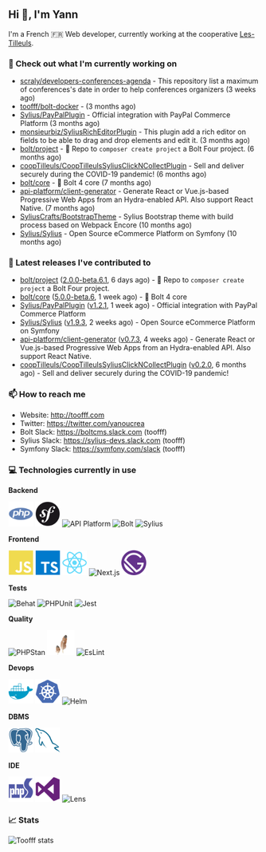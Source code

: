 ## Hi 👋, I'm Yann
I'm a French 🇫🇷 Web developer, currently working at the cooperative [Les-Tilleuls](https://les-tilleuls.coop).

### 👷 Check out what I'm currently working on

- [scraly/developers-conferences-agenda](https://github.com/scraly/developers-conferences-agenda) - This repository list a maximum of conferences&#39;s date in order to help conferences organizers (3 weeks ago)
- [toofff/bolt-docker](https://github.com/toofff/bolt-docker) -  (3 months ago)
- [Sylius/PayPalPlugin](https://github.com/Sylius/PayPalPlugin) - Official integration with PayPal Commerce Platform (3 months ago)
- [monsieurbiz/SyliusRichEditorPlugin](https://github.com/monsieurbiz/SyliusRichEditorPlugin) - This plugin add a rich editor on fields to be able to drag and drop elements and edit it. (3 months ago)
- [bolt/project](https://github.com/bolt/project) - 🚀 Repo to `composer create project` a Bolt Four project. (6 months ago)
- [coopTilleuls/CoopTilleulsSyliusClickNCollectPlugin](https://github.com/coopTilleuls/CoopTilleulsSyliusClickNCollectPlugin) - Sell and deliver securely during the COVID-19 pandemic! (6 months ago)
- [bolt/core](https://github.com/bolt/core) - 🧿 Bolt 4 core (7 months ago)
- [api-platform/client-generator](https://github.com/api-platform/client-generator) - Generate React or Vue.js-based Progressive Web Apps from an Hydra-enabled API. Also support React Native. (7 months ago)
- [SyliusCrafts/BootstrapTheme](https://github.com/SyliusCrafts/BootstrapTheme) - Sylius Bootstrap theme with build process based on Webpack Encore (10 months ago)
- [Sylius/Sylius](https://github.com/Sylius/Sylius) - Open Source eCommerce Platform on Symfony (10 months ago)

### 🔭 Latest releases I've contributed to

- [bolt/project](https://github.com/bolt/project) ([2.0.0-beta.6.1](https://github.com/bolt/project/releases/tag/2.0.0-beta.6.1), 6 days ago) - 🚀 Repo to `composer create project` a Bolt Four project.
- [bolt/core](https://github.com/bolt/core) ([5.0.0-beta.6](https://github.com/bolt/core/releases/tag/5.0.0-beta.6), 1 week ago) - 🧿 Bolt 4 core
- [Sylius/PayPalPlugin](https://github.com/Sylius/PayPalPlugin) ([v1.2.1](https://github.com/Sylius/PayPalPlugin/releases/tag/v1.2.1), 1 week ago) - Official integration with PayPal Commerce Platform
- [Sylius/Sylius](https://github.com/Sylius/Sylius) ([v1.9.3](https://github.com/Sylius/Sylius/releases/tag/v1.9.3), 2 weeks ago) - Open Source eCommerce Platform on Symfony
- [api-platform/client-generator](https://github.com/api-platform/client-generator) ([v0.7.3](https://github.com/api-platform/client-generator/releases/tag/v0.7.3), 4 weeks ago) - Generate React or Vue.js-based Progressive Web Apps from an Hydra-enabled API. Also support React Native.
- [coopTilleuls/CoopTilleulsSyliusClickNCollectPlugin](https://github.com/coopTilleuls/CoopTilleulsSyliusClickNCollectPlugin) ([v0.2.0](https://github.com/coopTilleuls/CoopTilleulsSyliusClickNCollectPlugin/releases/tag/v0.2.0), 6 months ago) - Sell and deliver securely during the COVID-19 pandemic!

### 📫 How to reach me
- Website: http://toofff.com
- Twitter: https://twitter.com/yanoucrea
- Bolt Slack: https://boltcms.slack.com (toofff)
- Sylius Slack: https://sylius-devs.slack.com (toofff)
- Symfony Slack: https://symfony.com/slack (toofff)

### 💻 Technologies currently in use
**Backend**

<img src="https://raw.githubusercontent.com/devicons/devicon/master/icons/php/php-plain.svg" alt="PHP" width="50"/> <img src="https://raw.githubusercontent.com/devicons/devicon/master/icons/symfony/symfony-original.svg" alt="Symfony" width="50"/> <img src="https://avatars.githubusercontent.com/u/13420081" alt="API Platform" width="50"/> <img src="https://avatars.githubusercontent.com/u/3869752" alt="Bolt" width="50"/> <img src="https://avatars.githubusercontent.com/u/719423" alt="Sylius" width="50"/>

**Frontend**

<img src="https://raw.githubusercontent.com/devicons/devicon/master/icons/javascript/javascript-plain.svg" alt="Javascript" width="50"/> <img src="https://raw.githubusercontent.com/devicons/devicon/master/icons/typescript/typescript-plain.svg" alt="TypeScript" width="50"/> <img src="https://raw.githubusercontent.com/devicons/devicon/master/icons/react/react-original.svg" alt="React" width="50"/> <img src="https://camo.githubusercontent.com/92ec9eb7eeab7db4f5919e3205918918c42e6772562afb4112a2909c1aaaa875/68747470733a2f2f6173736574732e76657263656c2e636f6d2f696d6167652f75706c6f61642f76313630373535343338352f7265706f7369746f726965732f6e6578742d6a732f6e6578742d6c6f676f2e706e67" alt="Next.js" width="50"/> <img src="https://raw.githubusercontent.com/devicons/devicon/master/icons/gatsby/gatsby-plain.svg" alt="Gatsby" width="50"/>

**Tests**

<img src="https://avatars.githubusercontent.com/u/547869" alt="Behat" width="50"/> <img src="https://phpunit.de/img/phpunit.svg" alt="PHPUnit" height="50"/> <img src="https://jestjs.io/img/jest-card-run.svg" alt="Jest" height="50"/>

**Quality**

<img src="https://avatars.githubusercontent.com/u/16435710" alt="PHPStan" width="50"/> <img src="https://raw.githubusercontent.com/FriendsOfPHP/PHP-CS-Fixer/2.18/logo.png" alt="PHPCsFixer" height="50"/> <img src="https://avatars.githubusercontent.com/u/6019716" alt="EsLint" width="50"/>

**Devops**

<img src="https://raw.githubusercontent.com/devicons/devicon/master/icons/docker/docker-plain.svg" alt="Docker" width="50"/> <img src="https://raw.githubusercontent.com/devicons/devicon/master/icons/kubernetes/kubernetes-plain.svg" alt="Kubernetes" width="50"/> <img src="https://avatars.githubusercontent.com/u/15859888" alt="Helm" width="50"/>

**DBMS**

<img src="https://raw.githubusercontent.com/devicons/devicon/master/icons/postgresql/postgresql-plain.svg" alt="PostgreSQL" width="50"/> <img src="https://raw.githubusercontent.com/devicons/devicon/master/icons/mysql/mysql-plain.svg" alt="MySQL" width="50"/>

**IDE**

<img src="https://raw.githubusercontent.com/devicons/devicon/master/icons/phpstorm/phpstorm-plain.svg" alt="PhpStorm" width="50"/> <img src="https://raw.githubusercontent.com/devicons/devicon/master/icons/visualstudio/visualstudio-plain.svg" alt="Visual Studio" width="50"/> <img src="https://k8slens.dev/images/lens-logo-icon.svg" alt="Lens" width="50"/>



### 📈 Stats
<img src="https://github-readme-stats.vercel.app/api?username=toofff&show_icons=true" alt="Toofff stats" />

